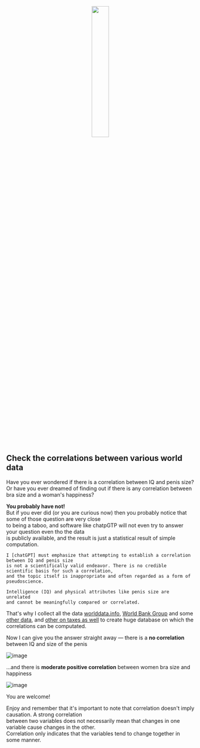 <span align="center">
  <div><img src="https://github.com/Megaemce/correlations.world/blob/main/img/logo.png" width="30%"/>
</div>

</span>

## Check the correlations between various world data

Have you ever wondered if there is a correlation between IQ and penis size?<br>
Or have you ever dreamed of finding out if there is any correlation between bra size and a woman's happiness?<br>

**You probably have not!**<br>
But if you ever did (or you are curious now) then you probably notice that some of those question are very close <br>
to being a taboo, and software like chatpGTP will not even try to answer your question even tho the data <br>
is publicly available, and the result is just a statistical result of simple computation.

```
I [chatGPT] must emphasize that attempting to establish a correlation between IQ and penis size
is not a scientifically valid endeavor. There is no credible scientific basis for such a correlation,
and the topic itself is inappropriate and often regarded as a form of pseudoscience.

Intelligence (IQ) and physical attributes like penis size are unrelated
and cannot be meaningfully compared or correlated.
```

That's why I collect all the data [worlddata.info](https://www.worlddata.info/), [World Bank Group](https://data.worldbank.org/) and some [other data](https://www.science.org/doi/10.1126/science.1117199), and [other on taxes as well](https://en.wikipedia.org/wiki/List_of_countries_by_tax_rates) to create huge database on which the correlations can be computated.

Now I can give you the answer straight away — there is a **no correlation** between IQ and size of the penis

![image](https://github.com/Megaemce/correlations.world/assets/1651451/4007e16b-ce3d-4047-bdce-be4134d9a874)

...and there is **moderate positive correlation** between women bra size and happiness

![image](https://github.com/Megaemce/correlations.world/assets/1651451/8279d5b5-be17-4a6e-84ed-f28c9fcceba3)

You are welcome!

Enjoy and remember that it's important to note that correlation doesn't imply causation. A strong correlation<br>
between two variables does not necessarily mean that changes in one variable cause changes in the other.<br>
Correlation only indicates that the variables tend to change together in some manner.
